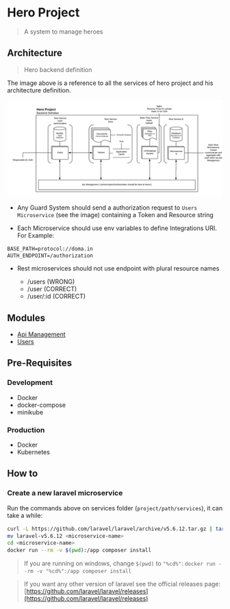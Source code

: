 # Hero Project

> A system to manage heroes

## Architecture

> Hero backend definition

The image above is a reference to all the services of hero project and his architecture definition.

![Architecture Definition](./docs/img/architecture.png "Architecture definition image")

* Any Guard System  should send a authorization request to `Users Microservice` (see the image) containing a Token and Resource string

* Each Microservice should use env variables to define Integrations URI. For Example:

```
BASE_PATH=protocol://doma.in
AUTH_ENDPOINT=/authorization
```

* Rest microservices should not use endpoint with plural resource names
    
    * /users (WRONG)
    * /user (CORRECT)
    * /user/:id (CORRECT)

## Modules

* [Api Management](./docs/api-management/api-management.md)
* [Users](./docs/users/users.md)

## Pre-Requisites

### Development

* Docker
* docker-compose
* minikube

### Production

* Docker
* Kubernetes

## How to

### Create a new laravel microservice

Run the commands above on services folder (`project/path/services`), it can take a while:

```sh
curl -L https://github.com/laravel/laravel/archive/v5.6.12.tar.gz | tar xz
mv laravel-v5.6.12 <microservice-name>
cd <microservice-name>
docker run --rm -v $(pwd):/app composer install
```

> If you are running on windows, change `$(pwd)` to `"%cd%"`: `docker run --rm -v "%cd%":/app composer install`

> If you want any other version of laravel see the official releases page: [https://github.com/laravel/laravel/releases](https://github.com/laravel/laravel/releases)

